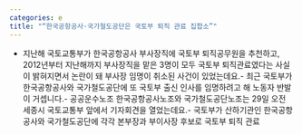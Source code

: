 ```yaml
---
categories: e
title: "“한국공항공사·국가철도공단은 국토부 퇴직 관료 집합소”"
---
```

- 지난해 국토교통부가 한국공항공사 부사장직에 국토부 퇴직공무원을 추천하고, 2012년부터 지난해까지 부사장직을 맡은 3명이 모두 국토부 퇴직관료였다는 사실이 밝혀지면서 논란이 돼 부사장 임명이 취소된 사건이 있었는데요.- 최근 국토부가 한국공항공사와 국가철도공단에 또 국토부 출신 인사를 임명하려고 해 노동자 반발이 거셉니다.- 공공운수노조 한국공항공사노조와 국가철도공단노조는 29일 오전 세종시 국토교통부 앞에서 기자회견을 열었는데요.- 국토부가 산하기관인 한국공항공사와 국가철도공단에 각각 본부장과 부이사장 후보로 국토부 퇴직 관료